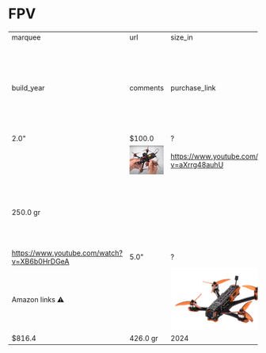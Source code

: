 # FPV

|   |   |   |   |   |
| --- | --- | --- | --- | --- |
| marquee | url | size_in | cost_dollar | weight_gr |
| build_year | comments | purchase_link | [![image](https://github.com/kamangir/assets/blob/main/blue-flie/fpv/2in-100.png?raw=true)](https://www.youtube.com/watch?v=MxG22nbBNvQ) | https://www.youtube.com/watch?v=MxG22nbBNvQ |
| 2.0" | $100.0 | ? |  |  |
|  | [![image](https://github.com/kamangir/assets/blob/main/blue-flie/fpv/3_5in-160.png?raw=true)](https://www.youtube.com/watch?v=aXrrg48auhU) | https://www.youtube.com/watch?v=aXrrg48auhU | 3.5" | $160.0 |
| 250.0 gr |  |  |  | [![image](https://github.com/kamangir/assets/blob/main/blue-flie/fpv/5in.png?raw=true)](https://www.youtube.com/watch?v=XB6b0HrDGeA) |
| https://www.youtube.com/watch?v=XB6b0HrDGeA | 5.0" | ? | 767.0 gr | 2023 |
| Amazon links ⚠️ |  | [![image](https://github.com/kamangir/assets/blob/main/blue-flie/fpv/5in-2.png?raw=true)](https://www.youtube.com/watch?v=zj90LK8XR68) | https://www.youtube.com/watch?v=zj90LK8XR68 | 5.0" |
| $816.4 | 426.0 gr | 2024 |  | [🛒](https://www.aliexpress.com/item/1005005105185798.html) |

